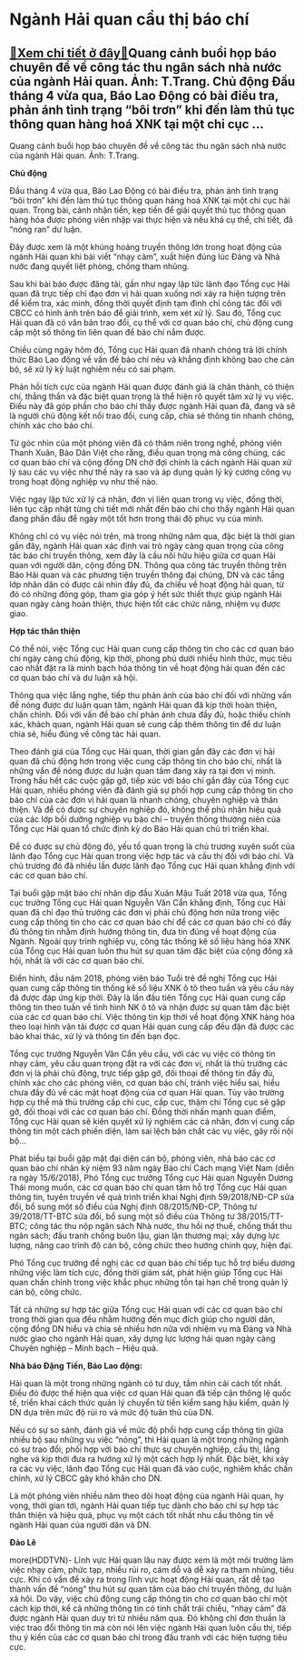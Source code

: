Ngành Hải quan cầu thị báo chí
==============================

[:gift:Xem chi tiết ở đây:gift:](https://hddtvn.com/nganh-hai-quan-cau-thi-bao-chi/)Quang cảnh buổi họp báo chuyên đề về công tác thu ngân sách nhà nước của ngành Hải quan. Ảnh: T.Trang. Chủ động Đầu tháng 4 vừa qua, Báo Lao Động có bài điều tra, phản ánh tình trạng “bôi trơn” khi đến làm thủ tục thông quan hàng hoá XNK tại một chi cục …
---------------------------------------------------------------------------------------------------------------------------------------------------------------------------------------------------------------------------------------------------------------







 






 Quang cảnh buổi họp báo chuyên đề về công tác thu ngân sách nhà nước của ngành Hải quan. Ảnh: T.Trang. 


**Chủ động**


Đầu tháng 4 vừa qua, Báo Lao Động có bài điều tra, phản ánh tình trạng “bôi trơn” khi đến làm thủ tục thông quan hàng hoá XNK tại một chi cục hải quan. Trong bài, cảnh nhận tiền, kẹp tiền để giải quyết thủ tục thông quan hàng hóa được phóng viên nhập vai thực hiện và nêu khá cụ thể, chi tiết, đã “nóng ran” dư luận. 


Đây được xem là một khủng hoảng truyền thông lớn trong hoạt động của ngành Hải quan khi bài viết “nhạy cảm”, xuất hiện đúng lúc Đảng và Nhà nước đang quyết liệt phòng, chống tham nhũng. 


Sau khi bài báo được đăng tải, gần như ngay lập tức lãnh đạo Tổng cục Hải quan đã trực tiếp chỉ đạo đơn vị hải quan xuống nơi xảy ra hiện tượng trên để kiểm tra, xác minh, đồng thời quyết định tạm đình chỉ công tác đối với CBCC có hình ảnh trên báo để giải trình, xem xét xử lý. Sau đó, Tổng cục Hải quan đã có văn bản trao đổi, cụ thể với cơ quan báo chí, chủ động cung cấp một số thông tin liên quan để báo chí nắm được. 


Chiều cùng ngày hôm đó, Tổng cục Hải quan đã nhanh chóng trả lời chính thức Báo Lao động về vấn đề báo chí nêu và khẳng định không bao che cán bộ, sẽ xử lý kỷ luật nghiêm nếu có sai phạm.


Phản hồi tích cực của ngành Hải quan được đánh giá là chân thành, có thiện chí, thẳng thắn và đặc biệt quan trọng là thể hiện rõ quyết tâm xử lý vụ việc. Điều này đã góp phần cho báo chí thấy được ngành Hải quan đã, đang và sẽ là người chủ động kết nối trao đổi, cung cấp, chia sẻ thông tin nhanh chóng, chính xác cho báo chí.


Từ góc nhìn của một phóng viên đã có thâm niên trong nghề, phóng viên Thanh Xuân, Báo Dân Việt cho rằng, điều quan trọng mà công chúng, các cơ quan báo chí và cộng đồng DN chờ đợi chính là cách ngành Hải quan xử lý sau các vụ việc như thế này ra sao và áp dụng quản lý kỷ cương công vụ trong hoạt động nghiệp vụ như thế nào.


Việc ngay lập tức xử lý cá nhân, đơn vị liên quan trong vụ việc, đồng thời, liên tục cập nhật từng chi tiết mới nhất đến báo chí cho thấy ngành Hải quan đang phấn đấu để ngày một tốt hơn trong thái độ phục vụ của mình.


Không chỉ có vụ việc nói trên, mà trong những năm qua, đặc biệt là thời gian gần đây, ngành Hải quan xác định vai trò ngày càng quan trọng của công tác báo chí truyền thông, xem đây là cầu nối hữu hiệu giữa cơ quan Hải quan với người dân, cộng đồng DN. Thông qua công tác truyền thông trên Báo Hải quan và các phương tiện truyền thông đại chúng, DN và các tầng lớp nhân dân có được cái nhìn đầy đủ, đa chiều về hoạt động hải quan, từ đó có những đóng góp, tham gia góp ý hết sức thiết thực giúp ngành Hải quan ngày càng hoàn thiện, thực hiện tốt các chức năng, nhiệm vụ được giao. 


**Hợp tác thân thiện**


Có thể nói, việc Tổng cục Hải quan cung cấp thông tin cho các cơ quan báo chí ngày càng chủ động, kịp thời, phong phú dưới nhiều hình thức, mục tiêu cao nhất đặt ra là minh bạch hóa thông tin về hoạt động hải quan đến các cơ quan báo chí và dư luận xã hội.


Thông qua việc lắng nghe, tiếp thu phản ánh của báo chí đối với những vấn đề nóng được dư luận quan tâm, ngành Hải quan đã kịp thời hoàn thiện, chấn chỉnh. Đối với vấn đề báo chí phản ánh chưa đầy đủ, hoặc thiếu chính xác, khách quan, ngành Hải quan sẽ cung cấp thêm thông tin để dư luận chia sẻ, hiểu đúng về công tác hải quan.


Theo đánh giá của Tổng cục Hải quan, thời gian gần đây các đơn vị hải quan đã chủ động hơn trong việc cung cấp thông tin cho báo chí, nhất là những vấn đề nóng được dư luận quan tâm đang xảy ra tại đơn vị mình. Trong hầu hết các cuộc gặp gỡ, tiếp xúc với báo chí gần đây của Tổng cục Hải quan, nhiều phóng viên đã đánh giá sự phối hợp cung cấp thông tin cho báo chí của các đơn vị hải quan là nhanh chóng, chuyên nghiệp và thân thiện. Và để có được sự chuyên nghiệp đó, không thể phủ nhận hiệu quả của các lớp bồi dưỡng nghiệp vụ báo chí – truyền thông thường niên của Tổng cục Hải quan tổ chức định kỳ do Báo Hải quan chủ trì triển khai.


Để có được sự chủ động đó, yếu tố quan trọng là chủ trương xuyên suốt của lãnh đạo Tổng cục Hải quan trong việc hợp tác và cầu thị đối với báo chí. Và chủ trương đó đã nhiều lần được lãnh đạo Tổng cục Hải quan khẳng định với các cơ quan báo chí.


Tại buổi gặp mặt báo chí nhân dịp đầu Xuân Mậu Tuất 2018 vừa qua, Tổng cục trưởng Tổng cục Hải quan Nguyễn Văn Cẩn khẳng định, Tổng cục Hải quan đã chỉ đạo thủ trưởng các đơn vị phải chủ động hơn nữa trong việc cung cấp thông tin cho các cơ quan báo chí để các cơ quan báo chí có đầy đủ thông tin nhằm định hướng thông tin, đưa tin đúng về hoạt động của Ngành. Ngoài quy trình nghiệp vụ, công tác thống kê số liệu hàng hóa XNK của Tổng cục Hải quan luôn thu hút sự quan tâm đặc biệt của cộng đồng xã hội, nhất là với các cơ quan báo chí. 


Điển hình, đầu năm 2018, phóng viên báo Tuổi trẻ đề nghị Tổng cục Hải quan cung cấp thông tin thống kê số liệu XNK ô tô theo tuần và yêu cầu này đã được đáp ứng kịp thời. Đây là lần đầu tiên Tổng cục Hải quan cung cấp thông tin theo tuần về tình hình NK ô tô và nhận được sự quan tâm đặc biệt của các cơ quan báo chí. Việc thông tin kịp thời về hoạt động XNK hàng hóa theo loại hình vận tải được cơ quan Hải quan cung cấp đều đặn đã được các báo khai thác, xử lý và thông tin đến bạn đọc. 


Tổng cục trưởng Nguyễn Văn Cẩn yêu cầu, với các vụ việc có thông tin nhạy cảm, yêu cầu quan trọng đặt ra với các đơn vị, nhất là thủ trưởng các đơn vị là phải chủ động, trực tiếp gặp gỡ, đối thoại để thông tin đầy đủ, chính xác cho các phóng viên, cơ quan báo chí, tránh việc hiểu sai, hiểu chưa đầy đủ về các mặt hoạt động của cơ quan Hải quan. Tùy vào trường hợp cụ thể mà thủ trưởng cấp chi cục, cấp cục, thậm chí Tổng cục sẽ gặp gỡ, đối thoại với các cơ quan báo chí. Đồng thời nhấn mạnh quan điểm, Tổng cục Hải quan sẽ kiên quyết xử lý nghiêm các cá nhân, đơn vị cung cấp thông tin một cách phiến diện, làm sai lệch bản chất các vụ việc, gây rối nội bộ…


Phát biểu tại buổi gặp mặt đại diện cán bộ, phóng viên, nhà báo các cơ quan báo chí nhân kỷ niệm 93 năm ngày Báo chí Cách mạng Việt Nam (diễn ra ngày 15/6/2018), Phó Tổng cục trưởng Tổng cục Hải quan Nguyễn Dương Thái mong muốn, các cơ quan báo chí quan tâm hỗ trợ Tổng cục Hải quan thông tin, tuyên truyền về quá trình triển khai Nghị định 59/2018/NĐ-CP sửa đổi, bổ sung một số điều của Nghị định 08/2015/NĐ-CP, Thông tư 39/2018/TT-BTC sửa đổi, bổ sung một số điều của Thông tư 38/2015/TT-BTC; công tác thu nộp ngân sách Nhà nước, thu hồi nợ thuế, chống thất thu ngân sách; đấu tranh chống buôn lậu, gian lận thương mại; xây dựng lực lượng, nâng cao trình độ cán bộ, công chức theo hướng chính quy, hiện đại.


Phó Tổng cục trưởng đề nghị các cơ quan báo chí tiếp tục hỗ trợ biểu dương những việc làm tích cực, đồng thời giám sát, phát hiện giúp Tổng cục Hải quan chấn chỉnh trong việc khắc phục những tồn tại hạn chế trong quản lý cán bộ, công chức.


Tất cả những sự hợp tác giữa Tổng cục Hải quan với các cơ quan báo chí trong thời gian qua đều nhằm hướng đến mục đích giúp cho người dân, cộng đồng DN hiểu và chia sẻ nhiều hơn nữa với nhiệm vụ mà Đảng và Nhà nước giao cho ngành Hải quan, xây dựng lực lượng hải quan ngày càng Chuyên nghiệp – Minh bạch – Hiệu quả.







**Nhà báo Đặng Tiến, Báo Lao động:**


 









 







 Hải quan là một trong những ngành có tư duy, tầm nhìn cải cách tốt nhất. Điều đó được thể hiện qua việc cơ quan Hải quan đã tiếp cận thông lệ quốc tế, triển khai cách thức quản lý chuyển từ tiền kiểm sang hậu kiểm, quản lý DN dựa trên mức độ rủi ro và mức độ tuân thủ của DN. 






Nếu có sự so sánh, đánh giá về mức độ phối hợp cung cấp thông tin giữa nhiều bộ sau những vụ việc “nóng”, thì Hải quan là một trong những ngành có sự trao đổi, phối hợp với báo chí thực sự chuyên nghiệp, cầu thị, lắng nghe và kịp thời đưa ra hướng xử lý một cách hợp lý nhất. Đặc biệt, khi xảy ra các vụ việc, lãnh đạo Tổng cục Hải quan đã vào cuộc, nghiêm khắc chấn chỉnh, xử lý CBCC gây khó khăn cho DN. 


Là một phóng viên nhiều năm theo dõi hoạt động của ngành Hải quan, hy vọng, thời gian tới, ngành Hải quan tiếp tục dành cho báo chí sự hợp tác thân thiện và hiệu quả, phục vụ một cách tốt nhất nhu cầu thông tin về ngành Hải quan của người dân và DN.








**Đảo Lê**



more(HDDTVN)- Lĩnh vực Hải quan lâu nay được xem là một môi trường làm việc nhạy cảm, phức tạp, nhiều rủi ro, cám dỗ và dễ xảy ra tham nhũng, tiêu cực. Khi có vấn đề xảy ra trong lĩnh vực hoạt động Hải quan, rất dễ tạo thành vấn đề “nóng” thu hút sự quan tâm của báo chí truyền thông, dư luận xã hội. Do vậy, việc chủ động cung cấp thông tin cho cơ quan báo chí một cách kịp thời, kể cả những thông tin có tính chất trái chiều, “nhạy cảm” đã được ngành Hải quan duy trì từ nhiều năm qua. Đó không chỉ đơn thuần là việc trao đổi thông tin mà còn nói lên việc ngành Hải quan luôn cầu thị, tiếp thu ý kiến của các cơ quan báo chí trong đấu tranh với các hiện tượng tiêu cực.

